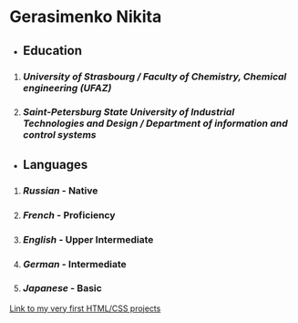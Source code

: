 # Gerasimenko Nikita
* ## Education
1. ### _**University of Strasbourg** / Faculty of Chemistry, Chemical engineering (UFAZ)_
2. ### _**Saint-Petersburg State University of Industrial Technologies and Design** / Department of information and control systems_
* ## Languages
1. ### _Russian_ - Native
2. ### _French_ - Proficiency
3. ### _English_ - Upper Intermediate
4. ### _German_ - Intermediate
5. ### _Japanese_ - Basic
[Link to my very first HTML/CSS projects](https://www.freecodecamp.org/certification/overl0rd/responsive-web-design)